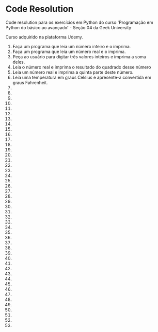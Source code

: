 # Code Resolution
 Code resolution para os exercícios em Python do curso 'Programação em Python do básico ao avançado' - Seção 04 da Geek University

 Curso adquirido na plataforma Udemy.

01. Faça um programa que leia um número inteiro e o imprima.
02. Faça um programa que leia um número real e o imprima.
03. Peça ao usuário para digitar três valores inteiros e imprima a soma deles.
04. Leia o número real e imprima o resultado do quadrado desse número
05. Leia um número real e imprima a quinta parte deste número.
06. Leia uma temperatura em graus Celsius e apresente-a convertida em graus Fahrenheit.
07. 
08. 
09. 
10. 
11. 
12. 
13. 
14. 
15. 
16. 
17. 
18. 
19. 
20. 
21. 
22. 
23. 
24. 
25. 
26. 
27. 
28. 
29. 
30. 
31. 
32. 
33. 
34. 
35. 
36. 
37. 
38. 
39. 
40. 
41. 
42. 
43. 
44. 
45. 
46. 
47. 
48. 
49. 
50. 
51. 
52. 
53. 
